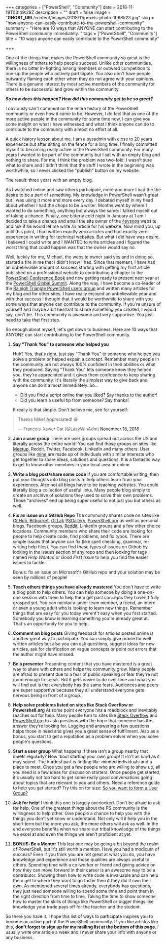 +++
categories = ["PowerShell", "Community"]
date = 2018-11-19T03:49:29Z
description = ""
draft = false
image = "__GHOST_URL__/content/images/2018/11/pexels-photo-1068523.jpg"
slug = "how-anyone-can-easily-contribute-to-the-powershell-community"
summary = "Here are 10 ways that ANYONE can start contributing to the PowerShell community immediately. "
tags = ["PowerShell", "Community"]
title = "10 ways anyone can easily contribute to the PowerShell community"

+++


One of the things that makes the PowerShell community so great is the willingness of others to help people succeed. Unlike other communities, there is no bitter in-fighting among members or outward competition to one-up the people who actively participate. You also don't have people outwardly flaming each other when they do not agree with your opinions. There is a genuine interest by most active members of the community for others to be successful and grow within the community.

_**So how does this happen? How did this community get to be so great?**_

I obviously can't comment on the entire history of the PowerShell community or even how it came to be. However, I do feel that as one of the more active people in the community for some time now, I can give you some insight on what I have witnessed and what I think anyone can do to contribute to the community with almost no effort at all.

A quick history lesson about me. I am a sysadmin with close to 20 years experience but after sitting on the fence for a long time, I finally committed myself to becoming really active in the PowerShell community. For many years I wanted to be part of the community but I sat with an empty blog and nothing to share. For me, I think the problem was two-fold: I wasn't sure what to share and I didn't think that the stuff I wrote in the beginning was worthwhile, so I never clicked the "publish" button on my website.

The result: three years with an empty blog.

As I watched online and saw others participate, more and more I had the the desire to be a part of something. My knowledge in PowerShell wasn't great but I was using it more and more every day. I debated myself in my head about whether I had the chops to be a writer. Months went by where I wanted to do something, anything but always the same: I talked myself out of taking a chance. Finally, one bitterly cold night in January at 1 am I decided to take a chance and email the site owner of the [4sysops](https://www.4sysops.com) website and ask if he would let me write an article for his website. Now mind you, up until this point, I had written exactly zero articles and had exactly zero experience in writing for technical websites. But what I did have was desire, I believed I could write and I WANTED to write articles and I figured the worst thing that could happen was that the owner would say no.

Well, luckily for me, Michael, the website owner said yes and in doing so, started a fire in me that I didn't know I had. Since that moment, I have had an unbelievable amount of success starting with getting my first article published on a professional website to contributing a chapter to the [PowerShell Conference Book](__GHOST_URL__/ps-conference-book/) and now getting ready to present next year at the [PowerShell Global Summit](https://powershell.org/summit/). Along the way, I have become a co-leader of the [Raleigh Triangle PowerShell users group](https://www.meetup.com/Research-Triangle-PowerShell-Users-Group/) and written many articles for my blog and for other sites. I have really enjoyed an unbelievable year and with that success I thought that it would be worthwhile to share with you some ways that anyone can contribute to the community. If you're unsure of yourself and maybe a bit hesitant to share something you created, I would say, don't be. This community is awesome and very supportive. You just need to take that first step.

So enough about myself, let's get down to business. Here are 10 ways that ANYONE can start contributing to the PowerShell community.

1. **Say "Thank You" to someone who helped you**

   Huh? Yes, that's right, just say "Thank You" to someone who helped you solve a problem or helped expain a concept. Remember many people in the community are not always 100% confident in their abilities or what they produced. Saying "Thank You" lets someone know they helped you, they're appreciated and it gives them confidence to keep sharing with the community. It's literally the simplest way to give back and anyone can do it almost immediately. So...
   - Did you find a script online that you liked? Say thanks to the author!
   - Did you learn a useful tip from someone? Say thanks!

   It really is that simple. Don't believe me, see for yourself:

<blockquote class="twitter-tweet"><p lang="en" dir="ltr">Thanks Mike! Appreciated! 😀</p>&mdash; François-Xavier Cat (@LazyWinAdm) <a href="https://twitter.com/LazyWinAdm/status/1064207705093492736?ref_src=twsrc%5Etfw">November 18, 2018</a></blockquote>
<script async src="https://platform.twitter.com/widgets.js" charset="utf-8"></script>

2. **Join a user group**
   There are user groups spread out across the US and literally across the entire world! You can find those groups on sites like [Meetup](https://www.meetup.com/), Reddit, Twitter, Facebook, LinkedIn and many others. User groups like [mine](https://www.meetup.com/Research-Triangle-PowerShell-Users-Group/) are  made up of individuals with similar interests who get together to share ideas, solutions and questions. It is a fantastic way to get to know other members in your local area or online.

3.  **Write a blog post/share some code**
    If you are comfortable writing, then put your thoughts into blog posts to help others learn from your experiences. Also not all blogs have to be teaching websites. You could literally blog a collection of useful links. Many people blog simply to create an archive of solutions they used to solve their own problems. Those "archives" end up being super useful to not just you but others as well. 
    
4. **Fix an issue on a GitHub Repo**
   The community shares code on sites like [GitHub](https://www.github.com), [Bitbucket](https://bitbucket.org/), [GitLab](https://gitlab.com/) [PSGallery](https://www.powershellgallery.com/), [PowerShell.org](http://PowerShell.org) as well as personal blogs, Facebook groups, [Reddit](https://www.reddit.com/r/PowerShell/), LinkedIn groups and a few other choice locations. Community members who share their code are looking for people to help create code, find problems, and fix typos. There are simple issues that anyone can fix (like spell checking, grammar, re-writing help files). You can find these types of issues on Github by looking in the issues section of any repo and then looking for tags named *Help Wanted* or *Good First Issue* to help you find the easier issues to tackle.

    Bonus: fix an issue on Microsoft's GitHub repo and your solution may be seen by millions of people! 

5. **Teach others things you have already mastered**
   You don't have to write a blog post to help others. You can help someone by doing a one-on-one session with them to help them get past concepts they haven't fully grasped yet. You can mentor a junior team member, a friend, an intern or even a young adult who is looking to learn new things. Remember things that are easy for you today werent't easy when you first started. Somebody you know is learning something you're already great at. That's an opportunity for you to help. 

6. **Comment on blog posts**
    Giving feedback for articles posted online is another great way to participate. You can simply give praise for well written articles but also you can ask questions, suggest ideas for new articles, ask for clarification on vague concepts or point out errors that the author might have missed.
    
7. **Be a presenter**
   Presenting content that you have mastered is a great way to share with others and helps the community grow. Many people are afraid to present due to a fear of public speaking or fear they're not good enough to speak. But it gets easier to do over time and what you will find out is that everybody has the same fears. Audiences and peers are super supportive because they all understand everyone gets nervous being in front of a group. 
   
8. **Help solve problems listed on sites like Stack Overflow or Powershell.org**
   At some point everyone hits a roadblock and inevitably reaches out for help. Many people turn to sites like [Stack Overflow](https://stackoverflow.com/) and [PowerShell.org](https://powershell.org/) to ask questions with the hope that someone has the answer they're looking for. Logging and answering a few questions helps those in need and gives you a great sense of fulfillment. Also as a bonus, you start to get a reputation as a problem solver when you solve people's questions.  

9. **Start a user group**
   What happens if there isn't a group nearby that meets regularly? How 'bout starting your own group! It isn't as hard as it may sound. The hardest part is finding like-minded individuals and a place to meet. Once you get a few people who are willing to show up, all you need is a few ideas for discussion starters. Once people get started, it's usually not too hard to get some really good conversations going about topics that are relevant to you and others. Need a reference guide to help you get started? Try this on for size: [So you want to form a User Group?](https://powershell.org/2016/05/so-you-want-to-form-a-user-group/)


10. **Ask for help!**
   I think this one is largely overlooked. Don't be afraid to ask for help. One of the greatest things about the PS community is the willingness to help other. Give people a chance to help you with the things you don't yet know or understand. Not only will it help you in the short term but the more you ask, the more others will ask as well. In the end everyone benefits when we share our tribal knowledge of the things we excel at and even the things we aren't proficient at yet. 
   
11. **BONUS: Be a Mentor**
    This last one may be going a bit beyond the realm of PowerShell, but it's still worth a mention. Have you had a modicum of success? Even if you think you are not great at what you do, you have knowledge and experience and those qualities are always useful to others. Spending time with a co-worker or friend and giving advice on how they can move forward in their career is an awesome way to be a contributor. Showing them how to write code is invaluable and can help them get to where they want to go faster then if they did it own their own. As mentioned several times already, everybody has questions, they just need someone willing to spend some time and point them in the right direction from time to time. Taking the time to show someone how to master the skills of things like PowerShell or bigger things like knowledge your trade pays off for the teacher and the student.

So there you have it. I hope this list of ways to participate inspires you to become an active part of the PowerShell community. If you like articles like this, **don't forget to sign up for my mailing list at the bottom of this page**. I usually write one article a week and I never share your info with anyone or any business.







